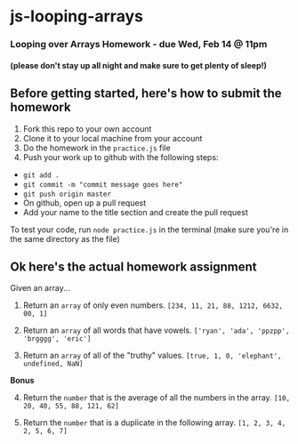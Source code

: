 # js-looping-arrays

### Looping over Arrays Homework - due Wed, Feb 14 @ 11pm
#### (please don't stay up all night and make sure to get plenty of sleep!)

## Before getting started, here's how to submit the homework
1. Fork this repo to your own account
2. Clone it to your local machine from your account
3. Do the homework in the `practice.js` file
4. Push your work up to github with the following steps:
  - `git add .`
  - `git commit -m "commit message goes here"`
  - `git push origin master`
  - On github, open up a pull request
  - Add your name to the title section and create the pull request

To test your code, run `node practice.js` in the terminal (make sure you're in the same directory as the file)

## Ok here's the actual homework assignment
Given an array...

1. Return an `array` of only even numbers.
`[234, 11, 21, 88, 1212, 6632, 00, 1]`

2. Return an `array` of all words that have vowels.
`['ryan', 'ada', 'ppzpp', 'brgggg', 'eric']`

3. Return an `array` of all of the "truthy" values.
`[true, 1, 0, 'elephant', undefined, NaN]`

**Bonus**

4. Return the `number` that is the average of all the numbers in the array.
`[10, 20, 40, 55, 88, 121, 62]`

5. Return the `number` that is a duplicate in the following array.
`[1, 2, 3, 4, 2, 5, 6, 7]`
